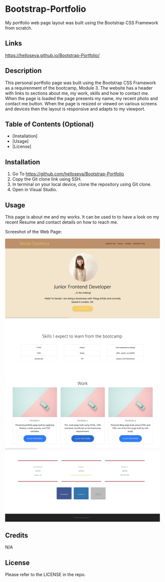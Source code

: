 # Bootstrap-Portfolio
My portfolio web page layout was built using the Bootstrap CSS Framework from scratch.

## Links

https://helloseva.github.io/Bootstrap-Portfolio/



## Description 

This personal portfolio page was built using the Bootstrap CSS Framework as a requirenment of the bootcamp, Module 3. The website has a header with links to sections about me, my work, skills and how to contact me. When the page is loaded the page presents my name, my recent photo and contact me button. When the page is resized or viewed on various screens and devices then the layout is responsive and adapts to my viewport.


## Table of Contents (Optional)

* [Installation]
* [Usage]
* [License]


## Installation

1. Go To https://github.com/helloseva/Bootstrap-Portfolio
2. Copy the Git clone link using SSH.
3. In terminal on your local device, clone the repository using Git clone.
4. Open in Visual Studio.



## Usage 

This page is about me and my works. It can be used to to have a look on my recent Resume and contact details on how to reach me.

Screeshot of the Web Page:


![screenshot of page](assets/images/01Screenshot.png)
![screenshot of page](assets/images/02Screenshot.png)
![screenshot of page](assets/images/03Screenshot.png)
![screenshot of page](assets/images/04Screenshot.png)





## Credits

N/A


## License

Please refer to the LICENSE in the repo.